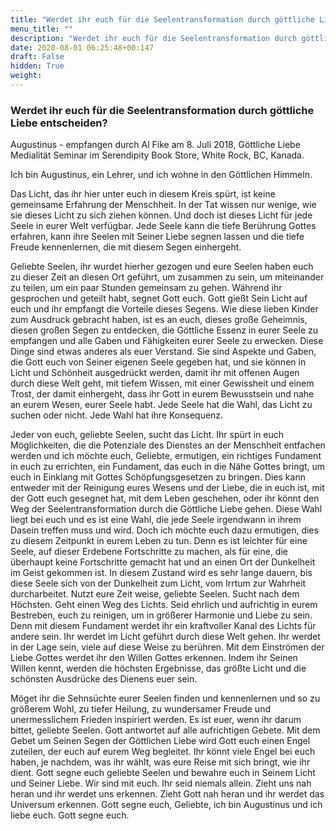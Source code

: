 ```yaml
---
title: "Werdet ihr euch für die Seelentransformation durch göttliche Liebe entscheiden?"
menu_title: ""
description: "Werdet ihr euch für die Seelentransformation durch göttliche Liebe entscheiden?"
date: 2020-08-01 06:25:48+00:147
draft: False
hidden: True
weight:
---
```

### Werdet ihr euch für die Seelentransformation durch göttliche Liebe entscheiden?

Augustinus - empfangen durch Al Fike am 8. Juli 2018, Göttliche Liebe Medialität Seminar im Serendipity Book Store, White Rock, BC, Kanada.

Ich bin Augustinus, ein Lehrer, und ich wohne in den Göttlichen Himmeln.

Das Licht, das ihr hier unter euch in diesem Kreis spürt, ist keine gemeinsame Erfahrung der Menschheit. In der Tat wissen nur wenige, wie sie dieses Licht zu sich ziehen können. Und doch ist dieses Licht für jede Seele in eurer Welt verfügbar. Jede Seele kann die tiefe Berührung Gottes erfahren, kann ihre Seelen mit Seiner Liebe segnen lassen und die tiefe Freude kennenlernen, die mit diesem Segen einhergeht.

Geliebte Seelen, ihr wurdet hierher gezogen und eure Seelen haben euch zu dieser Zeit an diesen Ort geführt, um zusammen zu sein, um miteinander zu teilen, um ein paar Stunden gemeinsam zu gehen. Während ihr gesprochen und geteilt habt, segnet Gott euch. Gott gießt Sein Licht auf euch und ihr empfangt die Vorteile dieses Segens. Wie diese lieben Kinder zum Ausdruck gebracht haben, ist es an euch, dieses große Geheimnis, diesen großen Segen zu entdecken, die Göttliche Essenz in eurer Seele zu empfangen und alle Gaben und Fähigkeiten eurer Seele zu erwecken. Diese Dinge sind etwas anderes als euer Verstand. Sie sind Aspekte und Gaben, die Gott euch von Seiner eigenen Seele gegeben hat, und sie können in Licht und Schönheit ausgedrückt werden, damit ihr mit offenen Augen durch diese Welt geht, mit tiefem Wissen, mit einer Gewissheit und einem Trost, der damit einhergeht, dass ihr Gott in eurem Bewusstsein und nahe an eurem Wesen, eurer Seele habt. Jede Seele hat die Wahl, das Licht zu suchen oder nicht. Jede Wahl hat ihre Konsequenz.

Jeder von euch, geliebte Seelen, sucht das Licht. Ihr spürt in euch Möglichkeiten, die die Potenziale des Dienstes an der Menschheit entfachen werden und ich möchte euch, Geliebte, ermutigen, ein richtiges Fundament in euch zu errichten, ein Fundament, das euch in die Nähe Gottes bringt, um euch in Einklang mit Gottes Schöpfungsgesetzen zu bringen. Dies kann entweder mit der Reinigung eures Wesens und der Liebe, die in euch ist, mit der Gott euch gesegnet hat, mit dem Leben geschehen, oder ihr könnt den Weg der Seelentransformation durch die Göttliche Liebe gehen. Diese Wahl liegt bei euch und es ist eine Wahl, die jede Seele irgendwann in ihrem Dasein treffen muss und wird. Doch ich möchte euch dazu ermutigen, dies zu diesem Zeitpunkt in eurem Leben zu tun. Denn es ist leichter für eine Seele, auf dieser Erdebene Fortschritte zu machen, als für eine, die überhaupt keine Fortschritte gemacht hat und an einen Ort der Dunkelheit im Geist gekommen ist. In diesem Zustand wird es sehr lange dauern, bis diese Seele sich von der Dunkelheit zum Licht, vom Irrtum zur Wahrheit durcharbeitet. Nutzt eure Zeit weise, geliebte Seelen. Sucht nach dem Höchsten. Geht einen Weg des Lichts. Seid ehrlich und aufrichtig in eurem Bestreben, euch zu reinigen, um in größerer Harmonie und Liebe zu sein. Denn mit diesem Fundament werdet ihr ein kraftvoller Kanal des Lichts für andere sein. Ihr werdet im Licht geführt durch diese Welt gehen. Ihr werdet in der Lage sein, viele auf diese Weise zu berühren. Mit dem Einströmen der Liebe Gottes werdet ihr den Willen Gottes erkennen. Indem ihr Seinen Willen kennt, werden die höchsten Ergebnisse, das größte Licht und die schönsten Ausdrücke des Dienens euer sein.

Möget ihr die Sehnsüchte eurer Seelen finden und kennenlernen und so zu größerem Wohl, zu tiefer Heilung, zu wundersamer Freude und unermesslichem Frieden inspiriert werden. Es ist euer, wenn ihr darum bittet, geliebte Seelen. Gott antwortet auf alle aufrichtigen Gebete. Mit dem Gebet um Seinen Segen der Göttlichen Liebe wird Gott euch einen Engel zuteilen, der euch auf eurem Weg begleitet. Ihr könnt viele Engel bei euch haben, je nachdem, was ihr wählt, was eure Reise mit sich bringt, wie ihr dient. Gott segne euch geliebte Seelen und bewahre euch in Seinem Licht und Seiner Liebe. Wir sind mit euch. Ihr seid niemals allein. Zieht uns nah heran und ihr werdet uns erkennen. Zieht Gott nah heran und ihr werdet das Universum erkennen. Gott segne euch, Geliebte, ich bin Augustinus und ich liebe euch. Gott segne euch.
